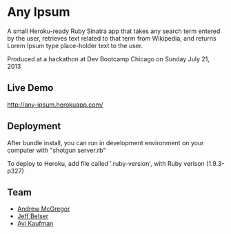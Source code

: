 # Any Ipsum

A small Heroku-ready Ruby Sinatra app that takes any search term entered by the 
user, retrieves text related to that term from Wikipedia, and returns Lorem
Ipsum type place-holder text to the user. 

Produced at a hackathon at Dev Bootcamp Chicago on Sunday July 21, 2013

## Live Demo

http://any-ipsum.herokuapp.com/

## Deployment

After bundle install, you can run in development environment on your computer 
with "shotgun server.rb"

To deploy to Heroku, add file called '.ruby-version', with Ruby verison (1.9.3-p327)

## Team

- [Andrew McGregor](https://github.com/andmcgregor)
- [Jeff Belser](https://github.com/JustAboutJeff)
- [Avi Kaufman](https://github.com/Ank13)

